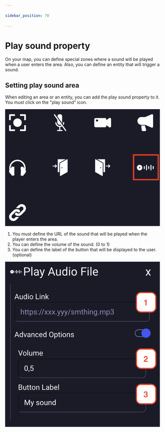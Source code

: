 ```yaml
---

sidebar_position: 70

---
```


# Play sound property

On your map, you can define special zones where a sound will be played when a user enters the area.
Also, you can define an entity that will trigger a sound.

## Setting play sound area

When editing an area or an entity, you can add the play sound property to it. You must click on the "play sound" icon.

![](../../images/editor/play_property.png)

1. You must define the URL of the sound that will be played when the player enters the area.
2. You can define the volume of the sound. (0 to 1)
3. You can define the label of the button that will be displayed to the user. (optional)

![](../../images/editor/play_sound.png)

